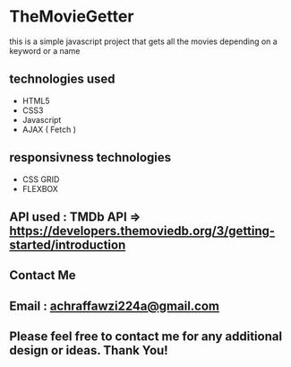 # TheMovieGetter
this is a simple javascript project that gets all the movies depending on a keyword or a name

## technologies used
- HTML5
- CSS3
- Javascript
- AJAX ( Fetch )

## responsivness technologies
- CSS GRID
- FLEXBOX

## API used : TMDb API => https://developers.themoviedb.org/3/getting-started/introduction

## Contact Me
  ## Email : achraffawzi224a@gmail.com
 
## Please feel free to contact me for any additional design or ideas. Thank You!
